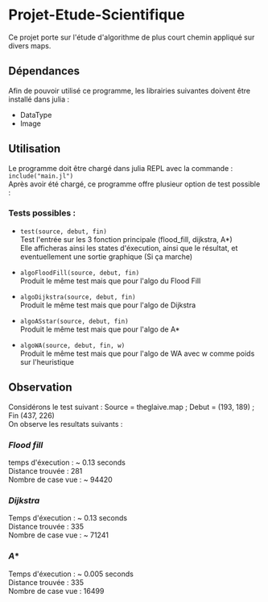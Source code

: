 # Projet-Etude-Scientifique
Ce projet porte sur l'étude d'algorithme de plus court chemin appliqué sur divers maps.

## Dépendances 
Afin de pouvoir utilisé ce programme, les librairies suivantes doivent être installé dans julia : 
- DataType
- Image

## Utilisation
Le programme doit être chargé dans julia REPL avec la commande : `include("main.jl")`  <br>
Après avoir été chargé, ce programme offre plusieur option de test possible :  <br>

### Tests possibles :
- `test(source, debut, fin)` <br>
Test l'entrée sur les 3 fonction principale (flood_fill, dijkstra, A*) <br>
Elle afficheras ainsi les states d'éxecution, ainsi que le résultat, et eventuellement une sortie graphique (Si ça marche)

- `algoFloodFill(source, debut, fin)` <br>
Produit le même test mais que pour l'algo du Flood Fill

- `algoDijkstra(source, debut, fin)` <br>
Produit le même test mais que pour l'algo de Dijkstra

- `algoASstar(source, debut, fin)` <br>
Produit le même test mais que pour l'algo de A*

- `algoWA(source, debut, fin, w)` <br>
Produit le même test mais que pour l'algo de WA avec w comme poids sur l'heuristique

## Observation
Considérons le test suivant : Source = theglaive.map ; Debut = (193, 189) ; Fin (437, 226) <br>
On observe les resultats suivants : 

### *Flood fill* 
temps d'éxecution : ~ 0.13 seconds <br>
Distance trouvée : 281 <br>
Nombre de case vue : ~ 94420 <br>

### *Dijkstra*
Temps d'éxecution : ~ 0.13 seconds <br>
Distance trouvée : 335 <br>
Nombre de case vue : ~ 71241  <br>

### *A**
Temps d'éxecution : ~ 0.005 seconds  <br>
Distance trouvée : 335  <br>
Nombre de case vue : 16499  <br>

